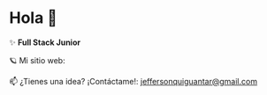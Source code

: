 # Hola 👋

✨ **Full Stack Junior**

🪐 Mi sitio web: []()

📫 ¿Tienes una idea? ¡Contáctame!: jeffersonquiguantar@gmail.com


